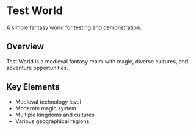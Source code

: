 # Test World

A simple fantasy world for testing and demonstration.

## Overview
Test World is a medieval fantasy realm with magic, diverse cultures, and adventure opportunities.

## Key Elements
- Medieval technology level
- Moderate magic system
- Multiple kingdoms and cultures
- Various geographical regions